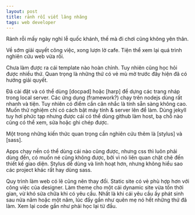 ```yaml
---
layout: post
title: rảnh rỗi viết lăng nhăng
tags: web developer
---
```


Rảnh rỗi mấy ngày nghỉ lễ quốc khánh, thế mà đi chơi cũng không yên thân.

Về sớm giải quyết công việc, xong lượn lờ cafe. Tiện thể xem lại quá trình nghiên cứu web vừa rồi. 

Chưa làm được ra cái template nào hoàn chỉnh. Tuy nhiên cũng học hỏi được nhiều thứ. Quan trọng là những thứ có vẻ mù mờ trước đây hiện đã có hướng giải quyết.

Đã cài đặt và có thể dùng [docpad] hoặc [harp] để dựng các trang nháp trong local server. Các ứng dụng (framework?) chạy trên nodejs dùng rất nhanh và tiện. Tuy nhiên có điểm cần cân nhắc là tính sẵn sàng không cao. Muốn thử nghiệm chỉ có cách bật máy tính & server lên để làm. Dùng jekyll tuy hơi phức tạp nhưng được cái có thể dùng github làm host, bạ chỗ nào cũng có thể xem, sửa hoặc ghi chép được.

Một trong những kiến thức quan trọng cần nghiên cứu thêm là [stylus] và [sass]. 

Apps chạy nền có thể dùng cái nào cũng được, nhưng css thì luôn phải dùng đến, có muốn né cũng không được, bởi vì nó liên quan chặt chẽ đến thiết kế giao diện. Stylus dễ dùng và linh hoạt hơn, nhưng không hiểu sao các project khác rất hay dùng sass.

Quy trình làm web có lẽ cũng nên thay đổi. Static site có vẻ phù hợp hơn với công việc của designer. Làm theme cho một cái dynamic site vừa tốn thời gian, vừ khó sửa chữa khi có yêu cầu. Nhất là khi cái yêu cầu ấy phát sinh sau nửa năm hoặc một năm, lúc đấy gần như quên mẹ nó hết những thứ đã làm. Xem lại code gần như phải học lại từ đầu.
